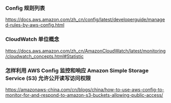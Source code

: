 ### Config 规则列表

https://docs.aws.amazon.com/zh_cn/config/latest/developerguide/managed-rules-by-aws-config.html

### CloudWatch 单位概念

https://docs.aws.amazon.com/zh_cn/AmazonCloudWatch/latest/monitoring/cloudwatch_concepts.html#Statistic

### 怎样利用 AWS Config 监控和响应 Amazon Simple Storage Service (S3) 允许公开读写访问权限

https://amazonaws-china.com/cn/blogs/china/how-to-use-aws-config-to-monitor-for-and-respond-to-amazon-s3-buckets-allowing-public-access/

